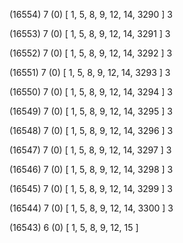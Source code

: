 (16554) 7 (0) [ 1, 5, 8, 9, 12, 14, 3290 ] 3 


(16553) 7 (0) [ 1, 5, 8, 9, 12, 14, 3291 ] 3 


(16552) 7 (0) [ 1, 5, 8, 9, 12, 14, 3292 ] 3 


(16551) 7 (0) [ 1, 5, 8, 9, 12, 14, 3293 ] 3 


(16550) 7 (0) [ 1, 5, 8, 9, 12, 14, 3294 ] 3 


(16549) 7 (0) [ 1, 5, 8, 9, 12, 14, 3295 ] 3 


(16548) 7 (0) [ 1, 5, 8, 9, 12, 14, 3296 ] 3 


(16547) 7 (0) [ 1, 5, 8, 9, 12, 14, 3297 ] 3 


(16546) 7 (0) [ 1, 5, 8, 9, 12, 14, 3298 ] 3 


(16545) 7 (0) [ 1, 5, 8, 9, 12, 14, 3299 ] 3 


(16544) 7 (0) [ 1, 5, 8, 9, 12, 14, 3300 ] 3 


(16543) 6 (0) [ 1, 5, 8, 9, 12, 15 ]  

